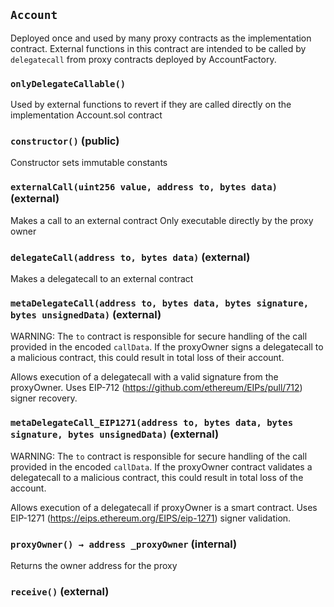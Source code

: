 ## `Account`

Deployed once and used by many proxy contracts as the implementation contract. External functions in this
contract are intended to be called by `delegatecall` from proxy contracts deployed by AccountFactory.



### `onlyDelegateCallable()`



Used by external functions to revert if they are called directly on the implementation Account.sol contract


### `constructor()` (public)



Constructor sets immutable constants

### `externalCall(uint256 value, address to, bytes data)` (external)



Makes a call to an external contract
Only executable directly by the proxy owner


### `delegateCall(address to, bytes data)` (external)



Makes a delegatecall to an external contract


### `metaDelegateCall(address to, bytes data, bytes signature, bytes unsignedData)` (external)

WARNING: The `to` contract is responsible for secure handling of the call provided in the encoded
`callData`. If the proxyOwner signs a delegatecall to a malicious contract, this could result in total loss of
their account.

Allows execution of a delegatecall with a valid signature from the proxyOwner. Uses EIP-712
(https://github.com/ethereum/EIPs/pull/712) signer recovery.


### `metaDelegateCall_EIP1271(address to, bytes data, bytes signature, bytes unsignedData)` (external)

WARNING: The `to` contract is responsible for secure handling of the call provided in the encoded
`callData`. If the proxyOwner contract validates a delegatecall to a malicious contract, this could result in
total loss of the account.

Allows execution of a delegatecall if proxyOwner is a smart contract. Uses EIP-1271
(https://eips.ethereum.org/EIPS/eip-1271) signer validation.


### `proxyOwner() → address _proxyOwner` (internal)



Returns the owner address for the proxy


### `receive()` (external)






